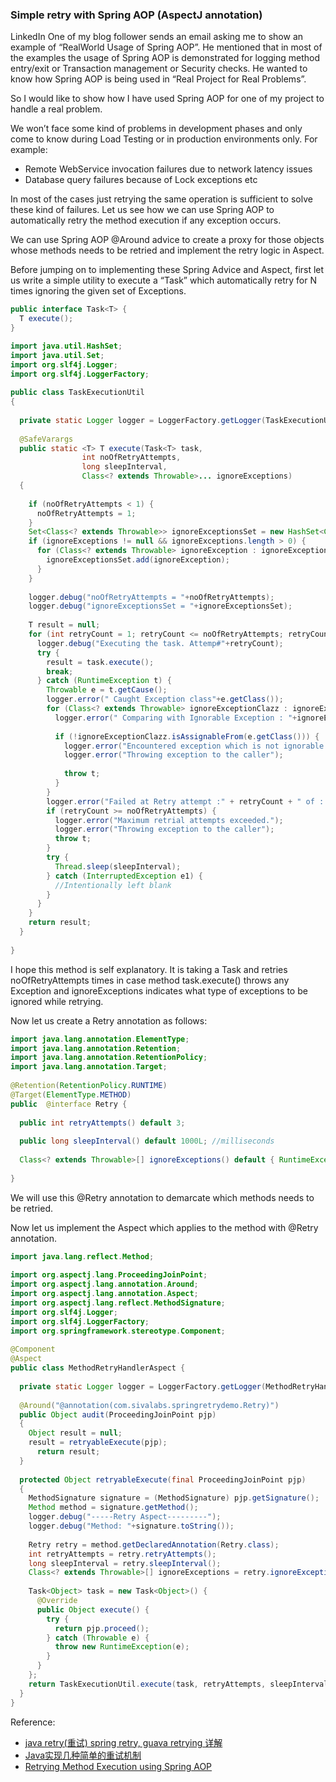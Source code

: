 ### Simple retry with Spring AOP (AspectJ annotation)

LinkedIn
One of my blog follower sends an email asking me to show an example of “RealWorld Usage of Spring AOP”. He mentioned that in most of the examples the usage of Spring AOP is demonstrated for logging method entry/exit or Transaction management or Security checks. He wanted to know how Spring AOP is being used in “Real Project for Real Problems”.

So I would like to show how I have used Spring AOP for one of my project to handle a real problem.

We won’t face some kind of problems in development phases and only come to know during Load Testing or in production environments only.
For example:

- Remote WebService invocation failures due to network latency issues
- Database query failures because of Lock exceptions etc

In most of the cases just retrying the same operation is sufficient to solve these kind of failures.
Let us see how we can use Spring AOP to automatically retry the method execution if any exception occurs.

We can use Spring AOP @Around advice to create a proxy for those objects whose methods needs to be retried and implement the retry logic in Aspect.

Before jumping on to implementing these Spring Advice and Aspect, first let us write a simple utility to execute a “Task” which automatically retry for N times ignoring the given set of Exceptions.

```java
public interface Task<T> {
  T execute();
}
```
```java
import java.util.HashSet;
import java.util.Set;
import org.slf4j.Logger;
import org.slf4j.LoggerFactory;
 
public class TaskExecutionUtil 
{
   
  private static Logger logger = LoggerFactory.getLogger(TaskExecutionUtil.class);
 
  @SafeVarargs
  public static <T> T execute(Task<T> task, 
                int noOfRetryAttempts, 
                long sleepInterval, 
                Class<? extends Throwable>... ignoreExceptions) 
  {
     
    if (noOfRetryAttempts < 1) {
      noOfRetryAttempts = 1;
    }
    Set<Class<? extends Throwable>> ignoreExceptionsSet = new HashSet<Class<? extends Throwable>>();
    if (ignoreExceptions != null && ignoreExceptions.length > 0) {
      for (Class<? extends Throwable> ignoreException : ignoreExceptions) {
        ignoreExceptionsSet.add(ignoreException);
      }
    }
     
    logger.debug("noOfRetryAttempts = "+noOfRetryAttempts);
    logger.debug("ignoreExceptionsSet = "+ignoreExceptionsSet);
     
    T result = null;
    for (int retryCount = 1; retryCount <= noOfRetryAttempts; retryCount++) {
      logger.debug("Executing the task. Attemp#"+retryCount);
      try {
        result = task.execute();
        break;
      } catch (RuntimeException t) {
        Throwable e = t.getCause();
        logger.error(" Caught Exception class"+e.getClass());
        for (Class<? extends Throwable> ignoreExceptionClazz : ignoreExceptionsSet) {
          logger.error(" Comparing with Ignorable Exception : "+ignoreExceptionClazz.getName());
           
          if (!ignoreExceptionClazz.isAssignableFrom(e.getClass())) {
            logger.error("Encountered exception which is not ignorable: "+e.getClass());
            logger.error("Throwing exception to the caller");
             
            throw t;
          }
        }
        logger.error("Failed at Retry attempt :" + retryCount + " of : " + noOfRetryAttempts);
        if (retryCount >= noOfRetryAttempts) {
          logger.error("Maximum retrial attempts exceeded.");
          logger.error("Throwing exception to the caller");
          throw t;
        }
        try {
          Thread.sleep(sleepInterval);
        } catch (InterruptedException e1) {
          //Intentionally left blank
        }
      }
    }
    return result;
  }
 
}
```
I hope this method is self explanatory. It is taking a Task and retries noOfRetryAttempts times in case method task.execute() throws any Exception and ignoreExceptions indicates what type of exceptions to be ignored while retrying.

Now let us create a Retry annotation as follows:

```java
import java.lang.annotation.ElementType;
import java.lang.annotation.Retention;
import java.lang.annotation.RetentionPolicy;
import java.lang.annotation.Target;
 
@Retention(RetentionPolicy.RUNTIME)
@Target(ElementType.METHOD)
public  @interface Retry {
   
  public int retryAttempts() default 3;
   
  public long sleepInterval() default 1000L; //milliseconds
   
  Class<? extends Throwable>[] ignoreExceptions() default { RuntimeException.class };
   
}
```
We will use this @Retry annotation to demarcate which methods needs to be retried.

Now let us implement the Aspect which applies to the method with @Retry annotation.
```java
import java.lang.reflect.Method;
 
import org.aspectj.lang.ProceedingJoinPoint;
import org.aspectj.lang.annotation.Around;
import org.aspectj.lang.annotation.Aspect;
import org.aspectj.lang.reflect.MethodSignature;
import org.slf4j.Logger;
import org.slf4j.LoggerFactory;
import org.springframework.stereotype.Component;
 
@Component
@Aspect
public class MethodRetryHandlerAspect {
   
  private static Logger logger = LoggerFactory.getLogger(MethodRetryHandlerAspect.class);
   
  @Around("@annotation(com.sivalabs.springretrydemo.Retry)")
  public Object audit(ProceedingJoinPoint pjp) 
  {
    Object result = null;
    result = retryableExecute(pjp);
      return result;
  }
   
  protected Object retryableExecute(final ProceedingJoinPoint pjp)
  {
    MethodSignature signature = (MethodSignature) pjp.getSignature();
    Method method = signature.getMethod();
    logger.debug("-----Retry Aspect---------");
    logger.debug("Method: "+signature.toString());
 
    Retry retry = method.getDeclaredAnnotation(Retry.class);
    int retryAttempts = retry.retryAttempts();
    long sleepInterval = retry.sleepInterval();
    Class<? extends Throwable>[] ignoreExceptions = retry.ignoreExceptions();
     
    Task<Object> task = new Task<Object>() {
      @Override
      public Object execute() {
        try {
          return pjp.proceed();
        } catch (Throwable e) {
          throw new RuntimeException(e);
        }
      }
    };
    return TaskExecutionUtil.execute(task, retryAttempts, sleepInterval, ignoreExceptions);
  }
}
```


Reference: 
- [java retry(重试) spring retry, guava retrying 详解](https://juejin.im/post/5b6ac0a06fb9a04f8a21b192)
- [Java实现几种简单的重试机制](https://my.oschina.net/u/566591/blog/1526551)
- [Retrying Method Execution using Spring AOP](https://sivalabs.in/2016/01/retrying-method-execution-using-spring-aop/)